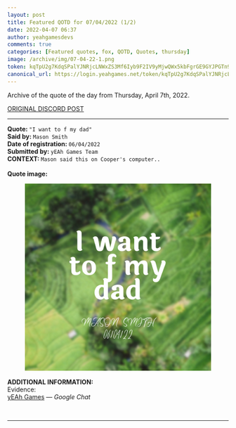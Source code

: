 ```yaml
---
layout: post
title: Featured QOTD for 07/04/2022 (1/2)
date: 2022-04-07 06:37
author: yeahgamesdevs
comments: true
categories: [Featured quotes, fox, QOTD, Quotes, thursday]
image: /archive/img/07-04-22-1.png
token: kqTpU2g7KdqSPalYJNRjcLNWxZS3Mf6Iyb9F2IV9yMjwQWx5kbFgrGE9GYJPGTn9C5RzL3bLKlyABCkbcbhr4RwgsjYh17Nf6xf96OSp3E3tNt6DmgkOs5i1ebImkOjniTAAolSJNIKd
canonical_url: https://login.yeahgames.net/token/kqTpU2g7KdqSPalYJNRjcLNWxZS3Mf6Iyb9F2IV9yMjwQWx5kbFgrGE9GYJPGTn9C5RzL3bLKlyABCkbcbhr4RwgsjYh17Nf6xf96OSp3E3tNt6DmgkOs5i1ebImkOjniTAAolSJNIKd
---
```

<!-- wp:paragraph -->
<p>Archive of the quote of the day from Thursday, April 7th, 2022. </p>
<!-- /wp:paragraph -->

<!-- wp:buttons {"layout":{"type":"flex","justifyContent":"left"}} -->
<div class="wp-block-buttons"><!-- wp:button {"textColor":"vivid-cyan-blue","align":"center","style":{"border":{"radius":"18px"}},"className":"is-style-fill"} -->
<div class="wp-block-button aligncenter is-style-fill"><a class="wp-block-button__link has-vivid-cyan-blue-color has-text-color wp-element-button" href="https://discord.com/channels/887052880782176266/958100064079839303/961935313582821377" style="border-radius:18px;">ORIGINAL DISCORD POST</a></div>
<!-- /wp:button --></div>
<!-- /wp:buttons -->

<!-- wp:separator {"align":"center","className":"is-style-wide"} -->
<hr class="wp-block-separator aligncenter has-alpha-channel-opacity is-style-wide" />
<!-- /wp:separator -->

<!-- wp:paragraph -->
<p><strong>Quote: </strong><code>"I want to f my dad"</code><br><strong>Said by: </strong><code>Mason Smith</code><br><strong>Date of registration: </strong><code>06/04/2022</code> <br><strong>Submitted by: </strong><code>yEAh Games Team</code><br><strong>CONTEXT: </strong><code>Mason said this on Cooper's computer..</code><br><br><strong>Quote image:</strong></p>
<!-- /wp:paragraph -->

<!-- wp:image {"sizeSlug":"large","linkDestination":"none"} -->
<figure class="wp-block-image size-large"><img src="/archive/img/07-04-22-1.png" alt="" /></figure>
<!-- /wp:image -->

<!-- wp:paragraph -->
<p><strong>ADDITIONAL INFORMATION:</strong><br>Evidence:<br><a href="https://mail.google.com/mail/u/8/#chat/space/AAAAJLyUkAY">yEAh Games</a> — <em>Google Chat</em></p>
<!-- /wp:paragraph -->

<!-- wp:image {"id":302,"sizeSlug":"large","linkDestination":"none"} -->
<figure class="wp-block-image size-large"><img src="https://yeaharchives.files.wordpress.com/2022/04/screenshot-2022-04-08-06.24.17.png?w=311" alt="" class="wp-image-302" /></figure>
<!-- /wp:image -->

<!-- wp:separator {"className":"is-style-wide"} -->
<hr class="wp-block-separator has-alpha-channel-opacity is-style-wide" />
<!-- /wp:separator -->
